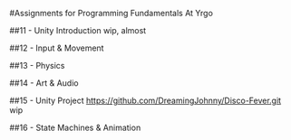 #Assignments for Programming Fundamentals At Yrgo

##11 - Unity Introduction
wip, almost

##12 - Input & Movement

##13 - Physics

##14 - Art & Audio

##15 - Unity Project
https://github.com/DreamingJohnny/Disco-Fever.git
wip

##16 - State Machines & Animation
